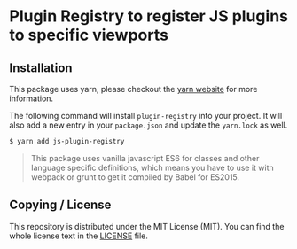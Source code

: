 # Plugin Registry to register JS plugins to specific viewports

## Installation
This package uses yarn, please checkout the [yarn website](https://yarnpkg.com) for more information.

The following command will install `plugin-registry` into your project. It will also add a new entry in your `package.json` and update the `yarn.lock` as well.

```bash
$ yarn add js-plugin-registry
```

> This package uses vanilla javascript ES6 for classes and other language specific definitions, which means you have to use it with webpack or grunt to get it compiled by Babel for ES2015.

## Copying / License
This repository is distributed under the MIT License (MIT). You can find the whole license text in the [LICENSE](LICENSE) file.
